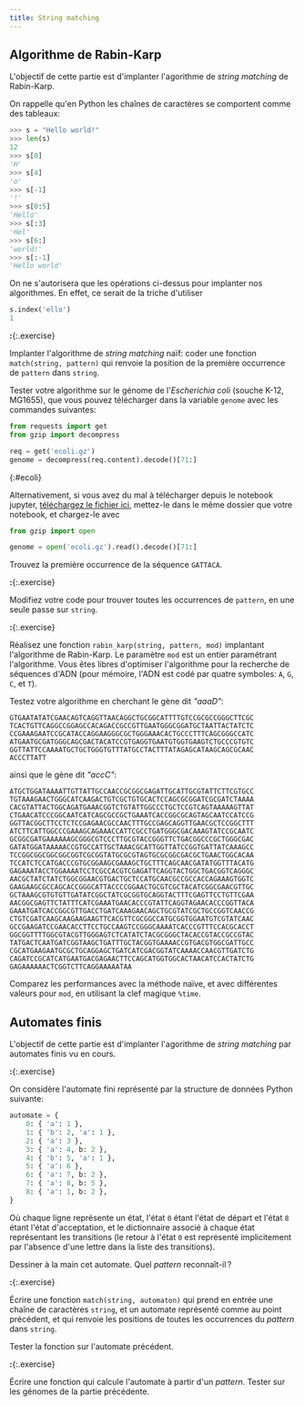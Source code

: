 ```yaml
---
title: String matching
---
```


## Algorithme de Rabin-Karp

L'objectif de cette partie est d'implanter l'agorithme de *string
matching* de Rabin-Karp.

On rappelle qu'en Python les chaînes de caractères se comportent comme
des tableaux:

```python
>>> s = "Hello world!"
>>> len(s)
12
>>> s[0]
'H'
>>> s[4]
'o'
>>> s[-1]
'!'
>>> s[0:5]
'Hello'
>>> s[:3]
'Hel'
>>> s[6:]
'world!'
>>> s[:-1]
'Hello world'
```

On ne s'autorisera que les opérations ci-dessus pour implanter nos
algorithmes. En effet, ce serait de la triche d'utiliser

```python
s.index('ello')
1
```

**:**{:.exercise}

Implanter l'algorithme de *string matching* naïf: coder une fonction
`match(string, pattern)` qui renvoie la position de la première
occurrence de `pattern` dans `string`.

Tester votre algorithme sur le génome de l'*Escherichia coli* (souche
K-12, MG1655), que vous pouvez télécharger dans la variable `genome`
avec les commandes suivantes:

```python
from requests import get
from gzip import decompress

req = get('ecoli.gz')
genome = decompress(req.content).decode()[71:]
```
{:#ecoli}

<script>
$("#ecoli .s").textContent = `'${String(location).replace('strings', 'ecoli.gz')}'`;
</script>

Alternativement, si vous avez du mal à télécharger depuis le notebook
jupyter, [téléchargez le fichier ici](ecoli.gz), mettez-le dans le
même dossier que votre notebook, et chargez-le avec

```python
from gzip import open

genome = open('ecoli.gz').read().decode()[71:]
```

Trouvez la première occurrence de la séquence `GATTACA`.

**:**{:.exercise}

Modifiez votre code pour trouver toutes les occurrences de `pattern`,
en une seule passe sur `string`.

**:**{:.exercise}

Réalisez une fonction `rabin_karp(string, pattern, mod)` implantant
l'algorithme de Rabin-Karp. Le paramètre `mod` est un entier
paramétrant l'algorithme. Vous êtes libres d'optimiser l'algorithme
pour la recherche de séquences d'ADN (pour mémoire, l'ADN est codé par
quatre symboles: `A`, `G`, `C`, et `T`).

Testez votre algorithme en cherchant le gène dit *"aaaD"*:

```
GTGAATATATCGAACAGTCAGGTTAACAGGCTGCGGCATTTTGTCCGCGCCGGGCTTCGC
TCACTGTTCAGGCCGGAGCCACAGACCGCCGTTGAATGGGCGGATGCTAATTACTATCTC
CCGAAAGAATCCGCATACCAGGAAGGGCGCTGGGAAACACTGCCCTTTCAGCGGGCCATC
ATGAATGCGATGGGCAGCGACTACATCCGTGAGGTGAATGTGGTGAAGTCTGCCCGTGTC
GGTTATTCCAAAATGCTGCTGGGTGTTTATGCCTACTTTATAGAGCATAAGCAGCGCAAC
ACCCTTATT
```


ainsi que le gène dit *"accC"*:

```
ATGCTGGATAAAATTGTTATTGCCAACCGCGGCGAGATTGCATTGCGTATTCTTCGTGCC
TGTAAAGAACTGGGCATCAAGACTGTCGCTGTGCACTCCAGCGCGGATCGCGATCTAAAA
CACGTATTACTGGCAGATGAAACGGTCTGTATTGGCCCTGCTCCGTCAGTAAAAAGTTAT
CTGAACATCCCGGCAATCATCAGCGCCGCTGAAATCACCGGCGCAGTAGCAATCCATCCG
GGTTACGGCTTCCTCTCCGAGAACGCCAACTTTGCCGAGCAGGTTGAACGCTCCGGCTTT
ATCTTCATTGGCCCGAAAGCAGAAACCATTCGCCTGATGGGCGACAAAGTATCCGCAATC
GCGGCGATGAAAAAAGCGGGCGTCCCTTGCGTACCGGGTTCTGACGGCCCGCTGGGCGAC
GATATGGATAAAAACCGTGCCATTGCTAAACGCATTGGTTATCCGGTGATTATCAAAGCC
TCCGGCGGCGGCGGCGGTCGCGGTATGCGCGTAGTGCGCGGCGACGCTGAACTGGCACAA
TCCATCTCCATGACCCGTGCGGAAGCGAAAGCTGCTTTCAGCAACGATATGGTTTACATG
GAGAAATACCTGGAAAATCCTCGCCACGTCGAGATTCAGGTACTGGCTGACGGTCAGGGC
AACGCTATCTATCTGGCGGAACGTGACTGCTCCATGCAACGCCGCCACCAGAAAGTGGTC
GAAGAAGCGCCAGCACCGGGCATTACCCCGGAACTGCGTCGCTACATCGGCGAACGTTGC
GCTAAAGCGTGTGTTGATATCGGCTATCGCGGTGCAGGTACTTTCGAGTTCCTGTTCGAA
AACGGCGAGTTCTATTTCATCGAAATGAACACCCGTATTCAGGTAGAACACCCGGTTACA
GAAATGATCACCGGCGTTGACCTGATCAAAGAACAGCTGCGTATCGCTGCCGGTCAACCG
CTGTCGATCAAGCAAGAAGAAGTTCACGTTCGCGGCCATGCGGTGGAATGTCGTATCAAC
GCCGAAGATCCGAACACCTTCCTGCCAAGTCCGGGCAAAATCACCCGTTTCCACGCACCT
GGCGGTTTTGGCGTACGTTGGGAGTCTCATATCTACGCGGGCTACACCGTACCGCCGTAC
TATGACTCAATGATCGGTAAGCTGATTTGCTACGGTGAAAACCGTGACGTGGCGATTGCC
CGCATGAAGAATGCGCTGCAGGAGCTGATCATCGACGGTATCAAAACCAACGTTGATCTG
CAGATCCGCATCATGAATGACGAGAACTTCCAGCATGGTGGCACTAACATCCACTATCTG
GAGAAAAAACTCGGTCTTCAGGAAAAATAA
```

Comparez les performances avec la méthode naïve, et avec différentes
valeurs pour `mod`, en utilisant la clef magique `%time`.


## Automates finis

L'objectif de cette partie est d'implanter l'agorithme de *string
matching* par automates finis vu en cours.

**:**{:.exercise}

On considère l'automate fini représenté par la structure de données
Python suivante:

```python
automate = {
    0: { 'a': 1 },
    1: { 'b': 2, 'a': 1 },
    2: { 'a': 3 },
    3: { 'a': 4, b: 2 },
    4: { 'b': 5, 'a': 1 },
    5: { 'a': 6 },
    6: { 'a': 7, b: 2 },
    7: { 'a': 8, b: 5 },
    8: { 'a': 1, b: 2 },
}
```

Où chaque ligne représente un état, l'état `0` étant l'état de départ
et l'état `8` étant l'état d'acceptation, et le dictionnaire associé à
chaque état représentant les transitions (le retour à l'état `0` est
représenté implicitement par l'absence d'une lettre dans la liste des
transitions).

Dessiner à la main cet automate. Quel *pattern* reconnaît-il ?

**:**{:.exercise}

Écrire une fonction `match(string, automaton)` qui prend en entrée une
chaîne de caractères `string`, et un automate représenté comme au
point précédent, et qui renvoie les positions de toutes les
occurrences du *pattern* dans `string`.

Tester la fonction sur l'automate précédent.

**:**{:.exercise}

Écrire une fonction qui calcule l'automate à partir d'un
*pattern*. Tester sur les génomes de la partie précédente.
